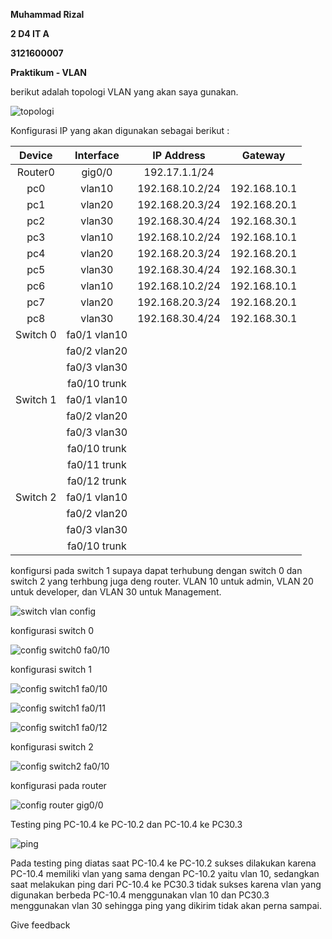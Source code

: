 ﻿**Muhammad Rizal**

**2 D4 IT A**

**3121600007**

**Praktikum - VLAN**

berikut adalah topologi VLAN yang akan saya gunakan.

![topologi](https://raw.githubusercontent.com/rizal15D/Tugas-Pratikum-Konsep-Jaringan-/main/Laporan%206/assets/1.png)

Konfigurasi IP yang akan digunakan sebagai berikut :

|**Device**|**Interface**|**IP Address**|**Gateway**|
| :-: | :-: | :-: | :-: |
|Router0|gig0/0|192.17.1.1/24||
|pc0|vlan10|192.168.10.2/24|192.168.10.1|
|pc1|vlan20|192.168.20.3/24|192.168.20.1|
|pc2|vlan30|192.168.30.4/24|192.168.30.1|
|pc3|vlan10|192.168.10.2/24|192.168.10.1|
|pc4|vlan20|192.168.20.3/24|192.168.20.1|
|pc5|vlan30|192.168.30.4/24|192.168.30.1|
|pc6|vlan10|192.168.10.2/24|192.168.10.1|
|pc7|vlan20|192.168.20.3/24|192.168.20.1|
|pc8|vlan30|192.168.30.4/24|192.168.30.1|
|Switch 0|fa0/1 vlan10|||
||fa0/2 vlan20|||
||fa0/3 vlan30|||
||fa0/10 trunk|||
|Switch 1|fa0/1 vlan10|||
||fa0/2 vlan20|||
||fa0/3 vlan30|||
||fa0/10 trunk|||
||fa0/11 trunk|||
||fa0/12 trunk|||
|Switch 2|fa0/1 vlan10|||
||fa0/2 vlan20|||
||fa0/3 vlan30|||
||fa0/10 trunk|||
konfigursi pada switch 1 supaya dapat terhubung dengan switch 0 dan switch 2 yang terhbung juga deng router. VLAN 10 untuk admin, VLAN 20 untuk developer, dan VLAN 30 untuk Management.

![switch vlan config](https://raw.githubusercontent.com/rizal15D/Tugas-Pratikum-Konsep-Jaringan-/main/Laporan%206/assets/2.png)

konfigurasi switch 0

![config switch0 fa0/10](https://raw.githubusercontent.com/rizal15D/Tugas-Pratikum-Konsep-Jaringan-/main/Laporan%206/assets/3.png)

konfigurasi switch 1

![config switch1 fa0/10](https://raw.githubusercontent.com/rizal15D/Tugas-Pratikum-Konsep-Jaringan-/main/Laporan%206/assets/4.png)

![config switch1 fa0/11](https://raw.githubusercontent.com/rizal15D/Tugas-Pratikum-Konsep-Jaringan-/main/Laporan%206/assets/5.png)

![config switch1 fa0/12](https://raw.githubusercontent.com/rizal15D/Tugas-Pratikum-Konsep-Jaringan-/main/Laporan%206/assets/6.png)

konfigurasi switch 2

![config switch2 fa0/10](https://raw.githubusercontent.com/rizal15D/Tugas-Pratikum-Konsep-Jaringan-/main/Laporan%206/assets/7.png)

konfigurasi pada router

![config router gig0/0](https://raw.githubusercontent.com/rizal15D/Tugas-Pratikum-Konsep-Jaringan-/main/Laporan%206/assets/8.png)

Testing ping PC-10.4 ke PC-10.2 dan PC-10.4 ke PC30.3

![ping](https://raw.githubusercontent.com/rizal15D/Tugas-Pratikum-Konsep-Jaringan-/main/Laporan%206/assets/9.png)

Pada testing ping diatas saat PC-10.4 ke PC-10.2 sukses dilakukan karena PC-10.4 memiliki vlan yang sama dengan PC-10.2 yaitu vlan 10, sedangkan saat melakukan ping dari PC-10.4 ke PC30.3 tidak sukses karena vlan yang digunakan berbeda PC-10.4 menggunakan vlan 10 dan PC30.3 menggunakan vlan 30 sehingga ping yang dikirim tidak akan perna sampai.

Give feedback

